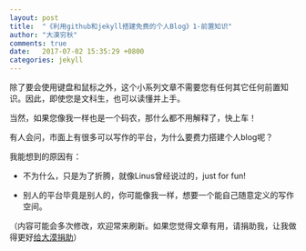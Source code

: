 ```yaml
---
layout: post
title:  "《利用github和jekyll搭建免费的个人Blog》1-前置知识"
author: "大漠穷秋"
comments: true
date:   2017-07-02 15:35:29 +0800
categories: jekyll
---
```


除了要会使用键盘和鼠标之外，这个小系列文章不需要您有任何其它任何前置知识。因此，即使您是文科生，也可以读懂并上手。

当然，如果您像我一样也是一个码农，那什么都不用解释了，快上车！

有人会问，市面上有很多可以写作的平台，为什么要费力搭建个人blog呢？

我能想到的原因有：

- 不为什么，只是为了折腾，就像Linus曾经说过的，just for fun!

- 别人的平台毕竟是别人的，你可能像我一样，想要一个能自己随意定义的写作空间。

（内容可能会多次修改，欢迎常来刷新。如果您觉得文章有用，请捐助我，让我做得更好<a href="http://damoqiongqiu.github.io/donate/index.html">给大漠捐助</a>）